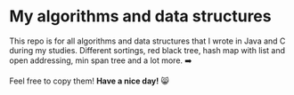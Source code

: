 # My algorithms and data structures
This repo is for all algorithms and data structures that I wrote in Java and C during my studies.
Different sortings, red black tree, hash map with list and open addressing, min span tree and a lot more. ➡️

Feel free to copy them!
**Have a nice day!** 😸
